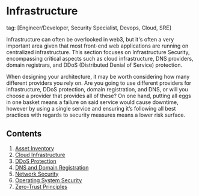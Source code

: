 # Infrastructure

tag: [Engineer/Developer, Security Specialist, Devops, Cloud, SRE]

Infrastructure can often be overlooked in web3, but it's often a very important area given that most front-end web applications are running on centralized infrastructure. This section focuses on Infrastructure Security, encompassing critical aspects such as cloud infrastructure, DNS providers, domain registrars, and DDoS (Distributed Denial of Service) protection.

When designing your architecture, it may be worth considering how many different providers you rely on. Are you going to use different providers for infrastructure, DDoS protection, domain registration, and DNS, or will you choose a provider that provides all of these? On one hand, putting all eggs in one basket means a failure on said service would cause downtime, however by using a single service and ensuring it’s following all best practices with regards to security measures means a lower risk surface.

## Contents

1. [Asset Inventory](./asset-inventory)
2. [Cloud Infrastructure](./cloud)
3. [DDoS Protection](./ddos-protection)
4. [DNS and Domain Registration](./dns-and-domain-registration)
5. [Network Security](./network-security)
6. [Operating System Security](./operating-system-security)
7. [Zero-Trust Principles](./zero-trust-principles)
